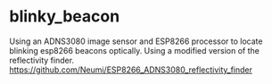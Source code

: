 # blinky_beacon
Using an ADNS3080 image sensor and ESP8266 processor to locate blinking esp8266 beacons optically. Using a modified version of the reflectivity finder. https://github.com/Neumi/ESP8266_ADNS3080_reflectivity_finder
